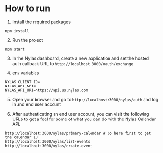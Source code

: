 # How to run

1. Install the required packages

```bash
npm install
```

2. Run the project

```bash
npm start
```

3. In the Nylas dashboard, create a new application and set the hosted auth callback URL to `http://localhost:3000/oauth/exchange`

4. env variables

```env
NYLAS_CLIENT_ID=
NYLAS_API_KEY=
NYLAS_API_URI=https://api.us.nylas.com
```

5. Open your browser and go to `http://localhost:3000/nylas/auth` and log in and end user account

6. After authenticating an end user account, you can visit the following URLs to get a feel for some of what you can do with the Nylas Calendar API.

```text
http://localhost:3000/nylas/primary-calendar # Go here first to get the calendar ID
http://localhost:3000/nylas/list-events
http://localhost:3000/nylas/create-event
```
